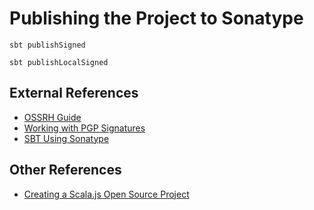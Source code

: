 # Publishing the Project to Sonatype

`sbt publishSigned`

`sbt publishLocalSigned`

## External References

- [OSSRH Guide](https://central.sonatype.org/pages/ossrh-guide.html)
- [Working with PGP Signatures](https://central.sonatype.org/pages/working-with-pgp-signatures.html)
- [SBT Using Sonatype](https://www.scala-sbt.org/0.13/docs/Using-Sonatype.html)

## Other References

- [Creating a Scala.js Open Source Project](https://www.querki.net/u/jducoeur/scala-notes/#!Creating-a-Scalajs-Open-Source-Project)
